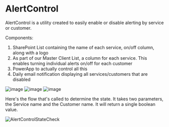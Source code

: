 # AlertControl

AlertControl is a utility created to easily enable or disable alerting by service or customer.  

Components:
1. SharePoint List containing the name of each service, on/off column, along with a logo
2. As part of our Master Client List, a column for each service.  This enables turning individual alerts on/off for each customer
3. PowerApp to actually control all this
4. Daily email notification displaying all services/customers that are disabled


![image](https://user-images.githubusercontent.com/49880736/122790046-ecc8d480-d285-11eb-8984-18382e79da9c.png)
![image](https://user-images.githubusercontent.com/49880736/122790277-27cb0800-d286-11eb-9fce-e6b79dcbd5b4.png)
![image](https://user-images.githubusercontent.com/49880736/122790509-606ae180-d286-11eb-9275-f0a8216dd8f4.png)


Here's the flow that's called to determine the state.  It takes two parameters, the Service name and the Customer name.  It will return a single boolean value.

![AlertControlStateCheck](https://user-images.githubusercontent.com/49880736/122803926-41278080-d295-11eb-80b3-b1d53e8711f4.png)



